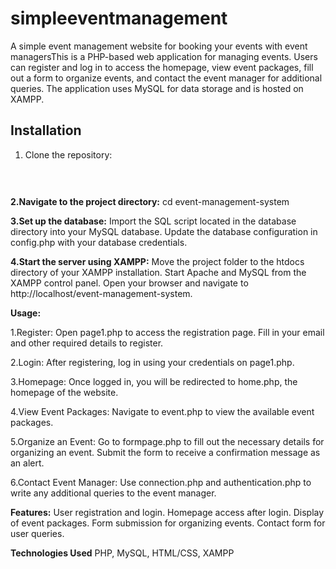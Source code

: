# simpleeventmanagement

A simple event management website for booking your events with event managersThis is a PHP-based web application for managing events. Users can register and log in to access the homepage, view event packages, fill out a form to organize events, and contact the event manager for additional queries. The application uses MySQL for data storage and is hosted on XAMPP.

## Installation
1. Clone the repository:
   ```bash
  
  

**2.Navigate to the project directory:**
cd event-management-system

**3.Set up the database:**
Import the SQL script located in the database directory into your MySQL database.
Update the database configuration in config.php with your database credentials.

**4.Start the server using XAMPP:**
Move the project folder to the htdocs directory of your XAMPP installation.
Start Apache and MySQL from the XAMPP control panel.
Open your browser and navigate to http://localhost/event-management-system.


**Usage:**

1.Register:
Open page1.php to access the registration page.
Fill in your email and other required details to register.

2.Login:
After registering, log in using your credentials on page1.php.

3.Homepage:
Once logged in, you will be redirected to home.php, the homepage of the website.

4.View Event Packages:
Navigate to event.php to view the available event packages.

5.Organize an Event:
Go to formpage.php to fill out the necessary details for organizing an event.
Submit the form to receive a confirmation message as an alert.

6.Contact Event Manager:
Use connection.php and authentication.php to write any additional queries to the event manager.

**Features:**
User registration and login.
Homepage access after login.
Display of event packages.
Form submission for organizing events.
Contact form for user queries.

**Technologies Used**
PHP,
MySQL,
HTML/CSS,
XAMPP
